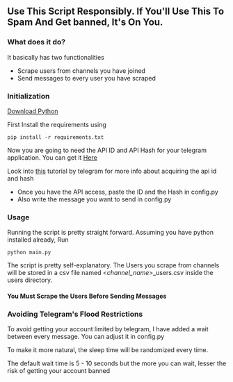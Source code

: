 ## Use This Script Responsibly. If You'll Use This To Spam And Get banned, It's On You.

### What does it do?
It basically has two functionalities

 - Scrape users from channels you have joined
 - Send messages to every user you have scraped 

### Initialization

[Download Python](https://www.python.org/downloads/)


First Install the requirements using
    
    pip install -r requirements.txt

Now you are going to need the API ID and API Hash for your telegram application. You can get it [Here](https://my.telegram.org)

Look into [this](https://core.telegram.org/api/obtaining_api_id) tutorial by telegram for more info about acquiring the api id and hash 

 - Once you have the API access, paste the ID and the Hash in config.py
 - Also write the message you want to send in config.py

### Usage

Running the script is pretty straight forward. Assuming you have python installed already, Run

    python main.py

The script is pretty self-explanatory. The Users you scrape from channels will be stored in a csv file named <_channel_name_>_users.csv inside the users directory.

#### You Must Scrape the Users Before Sending Messages

### Avoiding Telegram's Flood Restrictions

To avoid getting your account limited by telegram, I have added a wait between every message. You can adjust it in config.py

To make it more natural, the sleep time will be randomized every time. 

The default wait time is 5 - 10 seconds but the more you can wait, lesser the risk of getting your account banned

